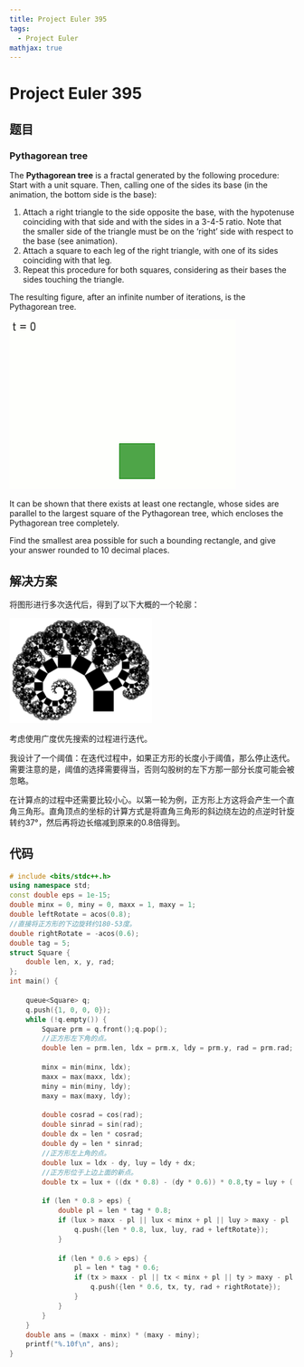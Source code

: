 ```yaml
---
title: Project Euler 395
tags:
  - Project Euler
mathjax: true
---
```

<escape><!-- more --></escape>
    

# Project Euler 395
## 题目
### Pythagorean tree

The **Pythagorean tree** is a fractal generated by the following procedure:
Start with a unit square. Then, calling one of the sides its base (in the animation, the bottom side is the base):

1. Attach a right triangle to the side opposite the base, with the hypotenuse coinciding with that side and with the sides in a 3-4-5 ratio. Note that the smaller side of the triangle must be on the ‘right’ side with respect to the base (see animation).
2. Attach a square to each leg of the right triangle, with one of its sides coinciding with that leg.
3. Repeat this procedure for both squares, considering as their bases the sides touching the triangle.

The resulting figure, after an infinite number of iterations, is the Pythagorean tree.

![](../images/p395_pythagorean.gif)

It can be shown that there exists at least one rectangle, whose sides are parallel to the largest square of the Pythagorean tree, which encloses the Pythagorean tree completely.

Find the smallest area possible for such a bounding rectangle, and give your answer rounded to $10$ decimal places.


## 解决方案

将图形进行多次迭代后，得到了以下大概的一个轮廓：


<img src="../images/p395-1.png" width="50%" height="50%">


考虑使用广度优先搜索的过程进行迭代。

我设计了一个阈值：在迭代过程中，如果正方形的长度小于阈值，那么停止迭代。需要注意的是，阈值的选择需要得当，否则勾股树的左下方那一部分长度可能会被忽略。

在计算点的过程中还需要比较小心。以第一轮为例，正方形上方这将会产生一个直角三角形。直角顶点的坐标的计算方式是将直角三角形的斜边绕左边的点逆时针旋转约$37°$，然后再将边长缩减到原来的$0.8$倍得到。


## 代码


```C++
# include <bits/stdc++.h>
using namespace std;
const double eps = 1e-15;
double minx = 0, miny = 0, maxx = 1, maxy = 1;
double leftRotate = acos(0.8);
//直接将正方形的下边旋转约180-53度。
double rightRotate = -acos(0.6);
double tag = 5;
struct Square {
    double len, x, y, rad;
};
int main() {

    queue<Square> q;
    q.push({1, 0, 0, 0});
    while (!q.empty()) {
        Square prm = q.front();q.pop();
        //正方形左下角的点。
        double len = prm.len, ldx = prm.x, ldy = prm.y, rad = prm.rad;

        minx = min(minx, ldx);
        maxx = max(maxx, ldx);
        miny = min(miny, ldy);
        maxy = max(maxy, ldy);

        double cosrad = cos(rad);
        double sinrad = sin(rad);
        double dx = len * cosrad;
        double dy = len * sinrad;
        //正方形左上角的点。
        double lux = ldx - dy, luy = ldy + dx;
        //正方形位于上边上面的新点。
        double tx = lux + ((dx * 0.8) - (dy * 0.6)) * 0.8,ty = luy + ((dx * 0.6) + (dy * 0.8)) * 0.8;

        if (len * 0.8 > eps) {
            double pl = len * tag * 0.8;
            if (lux > maxx - pl || lux < minx + pl || luy > maxy - pl || luy < miny + pl) {
                q.push({len * 0.8, lux, luy, rad + leftRotate});
            }

            if (len * 0.6 > eps) {
                pl = len * tag * 0.6;
                if (tx > maxx - pl || tx < minx + pl || ty > maxy - pl || ty < miny + pl) {
                    q.push({len * 0.6, tx, ty, rad + rightRotate});
                }
            }
        }
    }
    double ans = (maxx - minx) * (maxy - miny);
    printf("%.10f\n", ans);
}

```